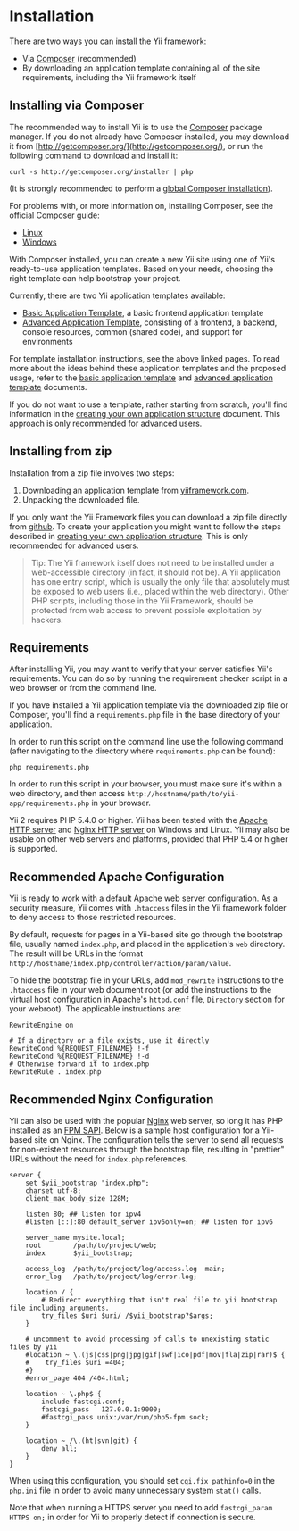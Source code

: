 Installation
============

There are two ways you can install the Yii framework:

* Via [Composer](http://getcomposer.org/) (recommended)
* By downloading an application template containing all of the site requirements, including the Yii framework itself


Installing via Composer
-----------------------

The recommended way to install Yii is to use the [Composer](http://getcomposer.org/) package manager. If you do not already
have Composer installed, you may download it from [http://getcomposer.org/](http://getcomposer.org/), or run the following command to download and install it:

```
curl -s http://getcomposer.org/installer | php
```

(It is strongly recommended to perform a [global Composer installation](https://getcomposer.org/doc/00-intro.md#globally)).

For problems with, or more information on, installing Composer, see the official Composer guide:

* [Linux](http://getcomposer.org/doc/00-intro.md#installation-nix)
* [Windows](http://getcomposer.org/doc/00-intro.md#installation-windows)

With Composer installed, you can create a new Yii site using one of Yii's ready-to-use application templates. Based on your needs, choosing the right template can help bootstrap your project.

Currently, there are two Yii application templates available:

- [Basic Application Template](https://github.com/yiisoft/yii2-app-basic), a basic frontend application template
- [Advanced Application Template](https://github.com/yiisoft/yii2-app-advanced), consisting of a frontend, a backend, console resources, common (shared code), and support for environments

For template installation instructions, see the above linked pages.
To read more about the ideas behind these application templates and the proposed usage,
refer to the [basic application template](apps-basic.md) and [advanced application template](apps-advanced.md) documents.

If you do not want to use a template, rather starting from scratch, you'll find information in the [creating your own application structure](apps-own.md) document. This approach is only recommended for advanced users.


Installing from zip
-------------------

Installation from a zip file involves two steps:

   1. Downloading an application template from [yiiframework.com](http://www.yiiframework.com/download/).
   2. Unpacking the downloaded file.

If you only want the Yii Framework files you can download a zip file directly from [github](https://github.com/yiisoft/yii2-framework/releases).
To create your application you might want to follow the steps described in [creating your own application structure](apps-own.md).
This is only recommended for advanced users.

> Tip: The Yii framework itself does not need to be installed under a web-accessible directory (in fact, it should not be).
A Yii application has one entry script, which is usually the only file that absolutely must be
exposed to web users (i.e., placed within the web directory). Other PHP scripts, including those
in the Yii Framework, should be protected from web access to prevent possible exploitation by hackers.


Requirements
------------

After installing Yii, you may want to verify that your server satisfies
Yii's requirements. You can do so by running the requirement checker
script in a web browser or from the command line.

If you have installed a Yii application template via the downloaded zip file or Composer, you'll find a `requirements.php` file in the
base directory of your application.

In order to run this script on the command line use the following command (after navigating to the directory where `requirements.php` can be found):

```
php requirements.php
```

In order to run this script in your browser, you must make sure it's within a web directory, and then
access `http://hostname/path/to/yii-app/requirements.php` in your browser.

Yii 2 requires PHP 5.4.0 or higher. Yii has been tested with the [Apache HTTP server](http://httpd.apache.org/) and
[Nginx HTTP server](http://nginx.org/) on Windows and Linux.
Yii may also be usable on other web servers and platforms, provided that PHP 5.4 or higher is supported.


Recommended Apache Configuration
--------------------------------

Yii is ready to work with a default Apache web server configuration. As a security measure, Yii comes with `.htaccess`
files in the Yii framework folder to deny access to those restricted resources.

By default, requests for pages in a Yii-based site go through the bootstrap file, usually named `index.php`, and placed
in the application's `web` directory. The result will be URLs in the format `http://hostname/index.php/controller/action/param/value`.

To hide the bootstrap file in your URLs, add `mod_rewrite` instructions to the `.htaccess` file in your web document root
(or add the instructions to the virtual host configuration in Apache's `httpd.conf` file, `Directory` section for your webroot).
The applicable instructions are:

~~~
RewriteEngine on

# If a directory or a file exists, use it directly
RewriteCond %{REQUEST_FILENAME} !-f
RewriteCond %{REQUEST_FILENAME} !-d
# Otherwise forward it to index.php
RewriteRule . index.php
~~~


Recommended Nginx Configuration
-------------------------------

Yii can also be used with the popular [Nginx](http://wiki.nginx.org/) web server, so long it has PHP installed as
an [FPM SAPI](http://php.net/install.fpm). Below is a sample host configuration for a Yii-based site on Nginx.
The configuration tells the server to send all requests for non-existent resources through the bootstrap file,
resulting in "prettier" URLs without the need for `index.php` references.

```
server {
    set $yii_bootstrap "index.php";
    charset utf-8;
    client_max_body_size 128M;

    listen 80; ## listen for ipv4
    #listen [::]:80 default_server ipv6only=on; ## listen for ipv6

    server_name mysite.local;
    root        /path/to/project/web;
    index       $yii_bootstrap;

    access_log  /path/to/project/log/access.log  main;
    error_log   /path/to/project/log/error.log;

    location / {
        # Redirect everything that isn't real file to yii bootstrap file including arguments.
        try_files $uri $uri/ /$yii_bootstrap?$args;
    }

    # uncomment to avoid processing of calls to unexisting static files by yii
    #location ~ \.(js|css|png|jpg|gif|swf|ico|pdf|mov|fla|zip|rar)$ {
    #    try_files $uri =404;
    #}
    #error_page 404 /404.html;

    location ~ \.php$ {
        include fastcgi.conf;
        fastcgi_pass   127.0.0.1:9000;
        #fastcgi_pass unix:/var/run/php5-fpm.sock;
    }

    location ~ /\.(ht|svn|git) {
        deny all;
    }
}
```

When using this configuration, you should set `cgi.fix_pathinfo=0` in the `php.ini` file in order to avoid many unnecessary system `stat()` calls.


Note that when running a HTTPS server you need to add `fastcgi_param HTTPS on;` in order for Yii to properly detect if
connection is secure.
